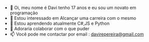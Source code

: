 - 👋 Oi, meu nome é Davi tenho 17 anos e eu sou um novato em programação
- 👀 Estou interessado em Alcançar uma carreira com o mesmo
- 🌱 Estou aprendendo atualmente C#,JS e Python
- 💞️ Adoraria colaborar com o que puder
- 📫 Você pode me contactar por email : davirepereira@gmail.com

<!---
Envil6/Envil6 is a ✨ special ✨ repository because its `README.md` (this file) appears on your GitHub profile.
You can click the Preview link to take a look at your changes.
--->
